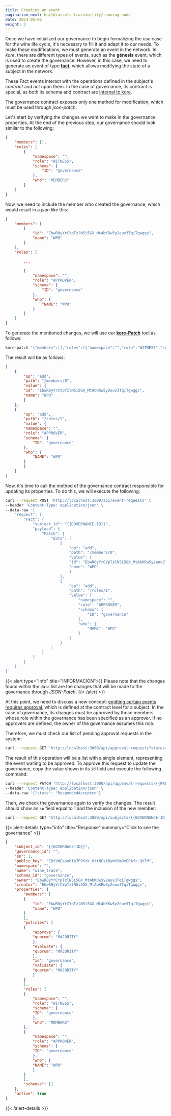 ```yaml
---
title: Creating an event
pagination_next: build/assets-traceability/running-node
date: 2024-05-02
weight: 3
---
```

Once we have initialized our governance to begin formalizing the use case for the wine life cycle, it's necessary to fill it and adapt it to our needs. To make these modifications, we must generate an event in the network. In *kore*, there are different types of events, such as the **génesis** event, which is used to create the governance. However, in this case, we need to generate an event of type **[fact](../../../docs/getting-started/concepts/events/)**, which allows modifying the state of a subject in the network.

These Fact events interact with the operations defined in the subject's *contract* and act upon them. In the case of governance, its contract is special, as both its schema and contract are [internal to kore](../../../docs/learn/Governance/schema/).

The governance contract exposes only one method for modification, which must be used through *json-patch*.

Let's start by verifying the changes we want to make in the governance properties. At the end of the previous step, our governance should look similar to the following:

```json
{
    "members": [],
    "roles": [
        {
            "namespace": "",
            "role": "WITNESS",
            "schema": {
                "ID": "governance"
            },
            "who": "MEMBERS"
        }
    ]
}
```

Now, we need to include the member who created the governance, which would result in a *json* like this:

```json
{
    "members": [
        {
            "id": "EbwR0yYrCYpTzlN5i5GX_MtAbKRw5y2euv3TqiTgwggs",
            "name": "WPO"
        }
    ],
    "roles": [
        
        ...

        {
            "namespace": "",
            "role": "APPROVER",
            "schema": {
                "ID": "governance"
            },
            "who": {
                "NAME": "WPO"
            }
        }
    ]
}
```

To generate the mentioned changes, we will use our [**kore-Patch**](../../../docs/learn/tools/) tool as follows:

```bash
kore-patch '{"members":[],"roles":[{"namespace":"","role":"WITNESS","schema":{"ID":"governance"},"who":"MEMBERS"}]}' '{"members":[{"id":"EbwR0yYrCYpTzlN5i5GX_MtAbKRw5y2euv3TqiTgwggs","name":"WPO"}],"roles":[{"namespace":"","role":"WITNESS","schema":{"ID":"governance"},"who":"MEMBERS"},{"namespace":"","role":"APPROVER","schema":{"ID":"governance"},"who":{"NAME":"WPO"}}]}'
```

The result will be as follows:

```json
[
    {
        "op": "add",
        "path": "/members/0",
        "value": {
        "id": "EbwR0yYrCYpTzlN5i5GX_MtAbKRw5y2euv3TqiTgwggs",
        "name": "WPO"
        }
    },
    {
        "op": "add",
        "path": "/roles/1",
        "value": {
        "namespace": "",
        "role": "APPROVER",
        "schema": {
            "ID": "governance"
        },
        "who": {
            "NAME": "WPO"
        }
        }
    }
]
```

Now, it's time to call the method of the governance contract responsible for updating its properties. To do this, we will execute the following:

```bash
curl --request POST 'http://localhost:3000/api/event-requests' \
--header 'Content-Type: application/json' \
--data-raw '{
    "request": {
        "Fact": {
            "subject_id": "{{GOVERNANCE-ID}}",
            "payload": {
                "Patch": {
                    "data": [
                        {
                            "op": "add",
                            "path": "/members/0",
                            "value": {
                            "id": "EbwR0yYrCYpTzlN5i5GX_MtAbKRw5y2euv3TqiTgwggs",
                            "name": "WPO"
                            }
                        },
                        {
                            "op": "add",
                            "path": "/roles/1",
                            "value": {
                                "namespace": "",
                                "role": "APPROVER",
                                "schema": {
                                    "ID": "governance"
                                },
                                "who": {
                                    "NAME": "WPO"
                                }
                            }
                        }
                    ]
                }
            }
        }
    }
}'
```

{{< alert type="info" title="INFORMACIÓN">}}
Please note that the changes found within the `data` list are the changes that will be made to the governance through *JSON-Patch*.
{{< /alert >}}


At this point, we need to discuss a new concept: [emitting certain events requires approval](../../../docs/getting-started/advanced/approval/), which is defined at the contract level for a subject. In the case of governance, its changes must be approved by those members whose role within the governance has been specified as an approver. If no approvers are defined, the owner of the governance assumes this role.

Therefore, we must check our list of pending approval requests in the system:

```bash
curl --request GET 'http://localhost:3000/api/approval-requests?status=pending'
```

The result of this operation will be a list with a single element, representing the event waiting to be approved. To approve this request to update the governance, copy the value shown in its `id` field and execute the following command:

```bash
curl --request PATCH 'http://localhost:3000/api/approval-requests/{{PREVIOUS-ID}}' \
--header 'Content-Type: application/json' \
--data-raw '{"state": "RespondedAccepted"}'
```

Then, we check the governance again to verify the changes. The result should show an `sn` field equal to 1 and the inclusion of the new member:

```bash
curl --request GET 'http://localhost:3000/api/subjects/{{GOVERNANCE-ID}}'
```

{{< alert-details type="info" title="Response" summary="Click to see the governance" >}}
```json
{
    "subject_id": "{{GOVERNACE-ID}}",
    "governance_id": "",
    "sn": 1,
    "public_key": "E8tVWEasubIp7P9fzk_HttNCsABymV9m9xEPAfr-QV7M",
    "namespace": "",
    "name": "wine_track",
    "schema_id": "governance",
    "owner": "EbwR0yYrCYpTzlN5i5GX_MtAbKRw5y2euv3TqiTgwggs",
    "creator": "EbwR0yYrCYpTzlN5i5GX_MtAbKRw5y2euv3TqiTgwggs",
    "properties": {
        "members": [
        {
            "id": "EbwR0yYrCYpTzlN5i5GX_MtAbKRw5y2euv3TqiTgwggs",
            "name": "WPO"
        }
        ],
        "policies": [
        {
            "approve": {
            "quorum": "MAJORITY"
            },
            "evaluate": {
            "quorum": "MAJORITY"
            },
            "id": "governance",
            "validate": {
            "quorum": "MAJORITY"
            }
        }
        ],
        "roles": [
        {
            "namespace": "",
            "role": "WITNESS",
            "schema": {
            "ID": "governance"
            },
            "who": "MEMBERS"
        },
        {
            "namespace": "",
            "role": "APPROVER",
            "schema": {
            "ID": "governance"
            },
            "who": {
            "NAME": "WPO"
            }
        }
        ],
        "schemas": []
    },
    "active": true
}
```
{{< /alert-details >}}